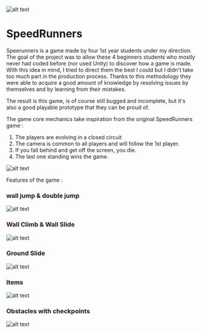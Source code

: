 ![alt text](https://i.imgur.com/EOzmpqK.png)

# SpeedRunners

Speerunners is a game made by four 1st year students under my direction. The goal of the project was to allow these 4 beginners students who mostly never had coded before (nor used Unity) to discover how a game is made.
With this idea in mind, I tried to direct them the best I could but I didn't take too much part in the production process.
Thanks to this methodology they were able to acquire a good amount of knowledge by resolving issues by themselves and by learning from their mistakes.

The result is this game, is of course still bugged and incomplete, but it's also a good playable prototype that they can be proud of.

The game core mechanics take inspiration from the original SpeedRunners game :
1) The players are evolving in a closed circuit
2) The camera is common to all players and will follow the 1st player.
3) If you fall behind and get off the screen, you die.
4) The last one standing wins the game.


![alt text](https://media.giphy.com/media/vzwnf8NpOUSR8WyKQC/giphy.gif)

Features of the game :
 
### wall jump & double jump

![alt text](https://media.giphy.com/media/OeJwm1QUOnNblDTLlE/giphy.gif)

### Wall Climb & Wall Slide
 
![alt text](https://media.giphy.com/media/zvIa5akgeibjqwxuoH/giphy.gif)
 
### Ground Slide

![alt text](https://media.giphy.com/media/WNjJ6PSSvr22c9uX69/giphy.gif)

### Items

![alt text](https://media.giphy.com/media/TMHlpjemEUFgdxZRVG/giphy.gif)
 
### Obstacles with checkpoints

![alt text](https://media.giphy.com/media/0KeSKvbB1E3pEFXtih/giphy.gif)
 
